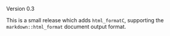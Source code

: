Version 0.3

This is a small release which adds `html_formatC`, supporting
the `markdown::html_format` document output format.  
